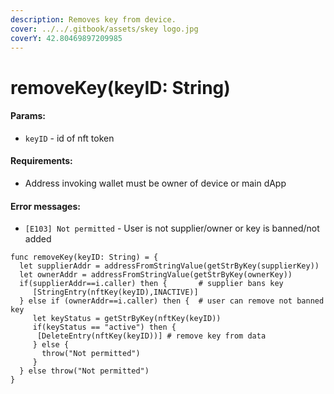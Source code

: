 ```yaml
---
description: Removes key from device.
cover: ../../.gitbook/assets/skey logo.jpg
coverY: 42.80469897209985
---
```


# removeKey(keyID: String)

#### Params:

* `keyID` - id of nft token

#### Requirements:

* Address invoking wallet must be owner of device or main dApp

#### Error messages:

* `[E103] Not permitted` - User is not supplier/owner or key is banned/not added

```
func removeKey(keyID: String) = {
  let supplierAddr = addressFromStringValue(getStrByKey(supplierKey))
  let ownerAddr = addressFromStringValue(getStrByKey(ownerKey))
  if(supplierAddr==i.caller) then {       # supplier bans key
     [StringEntry(nftKey(keyID),INACTIVE)]
  } else if (ownerAddr==i.caller) then {  # user can remove not banned key
     let keyStatus = getStrByKey(nftKey(keyID))
     if(keyStatus == "active") then {           
      [DeleteEntry(nftKey(keyID))] # remove key from data
     } else {
       throw("Not permitted")
     }
  } else throw("Not permitted")
}

```
